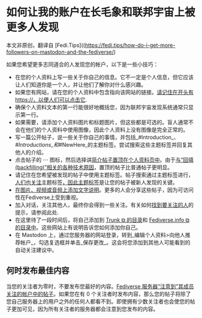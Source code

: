 # 如何让我的账户在长毛象和联邦宇宙上被更多人发现

本文非原创，翻译自 [Fedi.Tips]((https://fedi.tips/how-do-i-get-more-followers-on-mastodon-and-the-fediverse/)

如果您希望更多志同道合的人发现您的帐户，以下是一些小技巧：

- 在您的个人资料上写一些关于你自己的信息。它不一定是个人信息，但它应该让人们知道你是一个人，并让他们了解你对什么感兴趣。
- 如果您有网站，请在您的个人资料中包含指向该网站的链接。[请记住在开头有 https://，以便人们可以点击它](https://fedi.tips/ive-written-a-link-but-it-isnt-clickable-how-do-i-make-it-clickable-what-kind-of-links-can-i-use-on-mastodon/).
- 确保个人资料文本的第一行能很好地概括您，因为联邦宇宙发现系统通常只显示第一行。
- 如果需要，请添加个人资料图片和标题图片，但这些都是可选的。盲人通常不会在他们的个人资料中使用图像，因此个人资料上没有图像是完全正常的。
- 写一篇公开帖子，说一些关于你自己的事情，并包括_#Introduction_、_#Introductions_和_#NewHere_的主题标签。尝试搜索这些主题标签并回复其他人的介绍。
- 点击帖子的 ⋯ 图标，然后选择讲[简介帖子置顶在个人资料页中](https://fedi.tips/how-do-i-pin-my-posts-on-my-mastodon-profile/)。由于[与“回填(backfilling)”相关的各种技术原因](https://fedi.tips/why-does-someones-account-page-look-completely-blank-is-it-really-blank/)，置顶的帖子比普通帖子更明显。
- 请记住在您希望被发现的帖子中使用主题标签。帖子搜索通过主题标签进行，[人们也关注](https://fedi.tips/how-do-i-follow-hashtags-on-mastodon-and-the-fediverse/)主题标签[，因此主题标签](https://fedi.tips/how-do-i-search-for-stuff-on-mastodon/)是让您的帖子被新人发现的关键。
- [在图片、视频或音频上添加文字说明](https://fedi.tips/how-do-i-make-posts-more-accessible-to-blind-people-on-mastodon-and-the-fediverse/)。更多的人会分享这些帖子，因为可访问性在Fediverse上受到重视。
- 加入对话，关注其他人，最终你会得到一些关注。有关如何[找到要关注的人](https://fedi.tips/how-do-i-find-accounts-to-follow-on-mastodon-and-the-fediverse-how-do-i-find-my-friends/)的提示，请参阅此处.
- 在这里待了一段时间后，将自己添加到 [Trunk ⧉ 的目录](https://communitywiki.org/trunk)和 [Fediverse.info ⧉ 的目录中](https://fediverse.info/explore/people)。这些网站上有说明告诉您如何添加你自己。
- 在 Mastodon 上，通过您服务器的网站登录，转到_编辑个人资料>向他人推荐帐户_，勾选复选框并单击_保存更改_。这会将您添加到其他人可能看到的自动关注建议中。

## 何时发布最佳内容

当您的关注者为零时，不要发布您最好的内容。[Fediverse 服务器“注意到”其成员关注的帐户中的帖子](https://fedi.tips/which-posts-and-accounts-can-i-see-from-my-server/)。如果您在有 0 个关注者时发布内容，那么您的帖子将除了您自己服务器上的用户之外的任何人都看不到。即使拥有少数关注者也会使您的帖子更加可见，因为所有关注者的服务器都会注意到您发布的内容。
